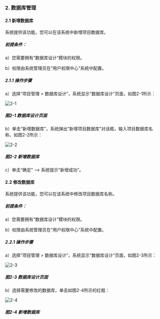 ### 2. 数据库管理

#### 2.1 新增数据库

系统提供该功能，您可以在该系统中新增项目数据库。

##### 前提条件：

a）您需要拥有“数据库设计”模块的权限。

b）权限由系统管理员在“用户权限中心”系统中配置。

##### 2.1.1 操作步骤

a）选择“项目管理 > 数据库设计”，系统显示“数据库设计”页面，如图2-1所示：

![2-1](https://www.feisuanyz.com/fsimage/zc-image/cz_10_1_2_01.png)

##### 图2-1 数据库设计页面

b）单击“新增数据库”，系统弹出“新增项目数据库”对话框，输入项目数据库名称，如图2-2所示：

![2-2](https://www.feisuanyz.com/fsimage/zc-image/cz_10_2_1_02.png)

##### 图2-2 新增数据库

c）单击“确定” --> 系统提示“新增成功”。

#### 2.2 修改数据库

系统提供该功能，您可以在该系统中修改项目数据库名称。

##### 前提条件：

a）您需要拥有“数据库设计”模块的权限。

b）权限由系统管理员在“用户权限中心”系统中配置。

##### 2.2.1 操作步骤

a）选择“项目管理 > 数据库设计”，系统显示“数据库设计”页面，如图2-3所示：

![2-3](https://www.feisuanyz.com/fsimage/zc-image/cz_10_1_2_01.png)

##### 图2-3 数据库设计页面

b）选择需要修改的数据库，单击如图2-4所示的红框：

![2-4](https://www.feisuanyz.com/fsimage/zc-image/cz_10_2_2_02.png)

##### 图2-4 新增数据库
